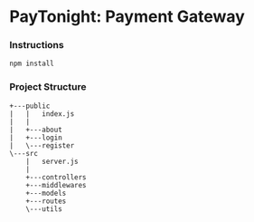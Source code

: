 # PayTonight: Payment Gateway

### Instructions

```cmd
npm install
```

### Project Structure

```tree
+---public
|   |   index.js
|   |
|   +---about
|   +---login
|   \---register
\---src
    |   server.js
    |
    +---controllers
    +---middlewares
    +---models
    +---routes
    \---utils
```
